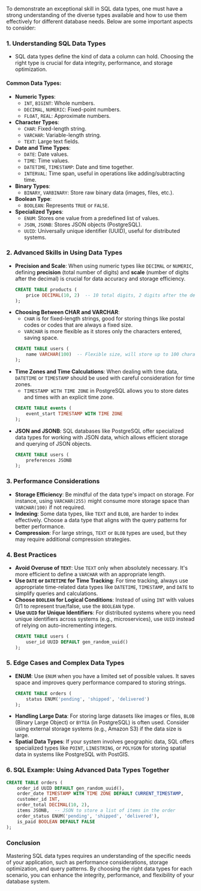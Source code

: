 To demonstrate an exceptional skill in SQL data types, one must have a strong understanding of the diverse types available and how to use them effectively for different database needs. Below are some important aspects to consider:

### 1. **Understanding SQL Data Types**
   - SQL data types define the kind of data a column can hold. Choosing the right type is crucial for data integrity, performance, and storage optimization.

   #### Common Data Types:
   - **Numeric Types**:
     - `INT`, `BIGINT`: Whole numbers.
     - `DECIMAL`, `NUMERIC`: Fixed-point numbers.
     - `FLOAT`, `REAL`: Approximate numbers.
   - **Character Types**:
     - `CHAR`: Fixed-length string.
     - `VARCHAR`: Variable-length string.
     - `TEXT`: Large text fields.
   - **Date and Time Types**:
     - `DATE`: Date values.
     - `TIME`: Time values.
     - `DATETIME`, `TIMESTAMP`: Date and time together.
     - `INTERVAL`: Time span, useful in operations like adding/subtracting time.
   - **Binary Types**:
     - `BINARY`, `VARBINARY`: Store raw binary data (images, files, etc.).
   - **Boolean Type**:
     - `BOOLEAN`: Represents `TRUE` or `FALSE`.
   - **Specialized Types**:
     - `ENUM`: Stores one value from a predefined list of values.
     - `JSON`, `JSONB`: Stores JSON objects (PostgreSQL).
     - `UUID`: Universally unique identifier (UUID), useful for distributed systems.

### 2. **Advanced Skills in Using Data Types**
   - **Precision and Scale**: When using numeric types like `DECIMAL` or `NUMERIC`, defining **precision** (total number of digits) and **scale** (number of digits after the decimal) is crucial for data accuracy and storage efficiency.
     ```sql
     CREATE TABLE products (
         price DECIMAL(10, 2)  -- 10 total digits, 2 digits after the decimal point
     );
     ```
   - **Choosing Between CHAR and VARCHAR**:
     - `CHAR` is for fixed-length strings, good for storing things like postal codes or codes that are always a fixed size.
     - `VARCHAR` is more flexible as it stores only the characters entered, saving space.
     ```sql
     CREATE TABLE users (
         name VARCHAR(100)  -- Flexible size, will store up to 100 characters
     );
     ```
   - **Time Zones and Time Calculations**: When dealing with time data, `DATETIME` or `TIMESTAMP` should be used with careful consideration for time zones.
     - `TIMESTAMP WITH TIME ZONE` in PostgreSQL allows you to store dates and times with an explicit time zone.
     ```sql
     CREATE TABLE events (
         event_start TIMESTAMP WITH TIME ZONE
     );
     ```
   - **JSON and JSONB**: SQL databases like PostgreSQL offer specialized data types for working with JSON data, which allows efficient storage and querying of JSON objects.
     ```sql
     CREATE TABLE users (
         preferences JSONB
     );
     ```

### 3. **Performance Considerations**
   - **Storage Efficiency**: Be mindful of the data type's impact on storage. For instance, using `VARCHAR(255)` might consume more storage space than `VARCHAR(100)` if not required.
   - **Indexing**: Some data types, like `TEXT` and `BLOB`, are harder to index effectively. Choose a data type that aligns with the query patterns for better performance.
   - **Compression**: For large strings, `TEXT` or `BLOB` types are used, but they may require additional compression strategies.

### 4. **Best Practices**
   - **Avoid Overuse of `TEXT`**: Use `TEXT` only when absolutely necessary. It's more efficient to define a `VARCHAR` with an appropriate length.
   - **Use `DATE` or `DATETIME` for Time Tracking**: For time tracking, always use appropriate time-related data types like `DATETIME`, `TIMESTAMP`, and `DATE` to simplify queries and calculations.
   - **Choose `BOOLEAN` for Logical Conditions**: Instead of using `INT` with values 0/1 to represent true/false, use the `BOOLEAN` type.
   - **Use `UUID` for Unique Identifiers**: For distributed systems where you need unique identifiers across systems (e.g., microservices), use `UUID` instead of relying on auto-incrementing integers.
     ```sql
     CREATE TABLE users (
         user_id UUID DEFAULT gen_random_uuid()
     );
     ```

### 5. **Edge Cases and Complex Data Types**
   - **ENUM**: Use `ENUM` when you have a limited set of possible values. It saves space and improves query performance compared to storing strings.
     ```sql
     CREATE TABLE orders (
         status ENUM('pending', 'shipped', 'delivered')
     );
     ```
   - **Handling Large Data**: For storing large datasets like images or files, `BLOB` (Binary Large Object) or `BYTEA` (in PostgreSQL) is often used. Consider using external storage systems (e.g., Amazon S3) if the data size is large.
   - **Spatial Data Types**: If your system involves geographic data, SQL offers specialized types like `POINT`, `LINESTRING`, or `POLYGON` for storing spatial data in systems like PostgreSQL with PostGIS.
   
### 6. **SQL Example: Using Advanced Data Types Together**
```sql
CREATE TABLE orders (
    order_id UUID DEFAULT gen_random_uuid(),
    order_date TIMESTAMP WITH TIME ZONE DEFAULT CURRENT_TIMESTAMP,
    customer_id INT,
    order_total DECIMAL(10, 2),
    items JSONB,  -- JSON to store a list of items in the order
    order_status ENUM('pending', 'shipped', 'delivered'),
    is_paid BOOLEAN DEFAULT FALSE
);
```

### Conclusion
Mastering SQL data types requires an understanding of the specific needs of your application, such as performance considerations, storage optimization, and query patterns. By choosing the right data types for each scenario, you can enhance the integrity, performance, and flexibility of your database system.